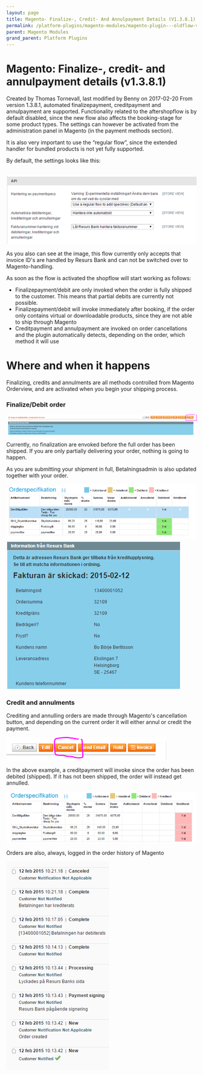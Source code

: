 ```yaml
---
layout: page
title: Magento- Finalize-, Credit- And Annulpayment Details (V1.3.8.1)
permalink: /platform-plugins/magento-modules/magento-plugin---oldflow-version/release--and-installation-notes--error-logging-and-development-for-magento-oldflow/3441540/
parent: Magento Modules
grand_parent: Platform Plugins
---
```




# Magento: Finalize-, credit- and annulpayment details (v1.3.8.1) 
Created by Thomas Tornevall, last modified by Benny on 2017-02-20
From version 1.3.8.1, automated finalizepayment, creditpayment and
annulpayment are supported. Functionality related to the aftershopflow
is by default disabled, since the new flow also affects the
booking-stage for some product types. The settings can however be
activated from the administration panel in Magento (in the payment
methods section).

It is also very important to use the “regular flow”, since the extended
handler for bundled products is not yet fully supported.

By default, the settings looks like this:

 ![](../../../../../attachments/3441540/3801181.png)

As you also can see at the image, this flow currently only accepts that
invoice ID's are handled by Resurs Bank and can not be switched over to
Magento-handling.

As soon as the flow is activated the shopflow will start working as
follows:

- Finalizepayment/debit are only invoked when the order is fully shipped
  to the customer. This means that partial debits are currently not
  possible.
- Finalizepayment/debit will invoke immediately after booking, if the
  order only contains virtual or downloadable products, since they are
  not able to ship through Magento
- Creditpayment and annulpayment are invoked on order cancellations and
  the plugin automatically detects, depending on the order, which method
  it will use

# Where and when it happens
Finalizing, credits and annulments are all methods controlled from
Magento Orderview, and are activated when you begin your shipping
process.

### Finalize/Debit order
![](../../../../../attachments/3441540/4161537.png)

Currently, no finalization are envoked before the full order has been
shipped. If you are only partially delivering your order, nothing is
going to happen.

As you are submitting your shipment in full, Betalningsadmin is also
updated together with your order.

![](../../../../../attachments/3441540/4161540.png)![](../../../../../attachments/3441540/4161541.png)

### Credit and annulments
Crediting and annulling orders are made through Magento's cancellation
button, and depending on the current order it will either annul or
credit the payment.

![](../../../../../attachments/3441540/4161542.png)

In the above example, a creditpayment will invoke since the order has
been debited (shipped). If it has not been shipped, the order will
instead get annulled.

![](../../../../../attachments/3441540/4161543.png)

Orders are also, always, logged in the order history of Magento

![](../../../../../attachments/3441540/4161544.png)

